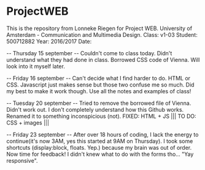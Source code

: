 # ProjectWEB

This is the repository from Lonneke Riegen for Project WEB.
University of Amsterdam - Communication and Multimedia Design.
Class: v1-03
Student: 500712882
Year: 2016/2017
Date: 

-- Thursday 15 september --
Couldn't come to class today. Didn't understand what they had done in class. Borrowed CSS code of Vienna. Will look into it myself later.

-- Friday 16 september --
Can't decide what I find harder to do. HTML or CSS. Javascript just makes sense but those two confuse me so much. Did my best to make it work though. Use all the notes and examples of class!

-- Tuesday 20 september --
Tried to remove the borrowed file of Vienna. Didn't work out. I don't completely understand how this Github works. Renamed it to something inconspicious (not). 
FIXED: HTML + JS |||
TO DO: CSS + images |||

-- Friday 23 september --
After over 18 hours of coding, I lack the energy to continue(it's now 3AM, yes this started at 9AM on Thursday). I took some shortcuts (display:block, floats. Yep.) because my brain was out of order. Now time for feedback! I didn't knew what to do with the forms tho... "Yay responsive". 

